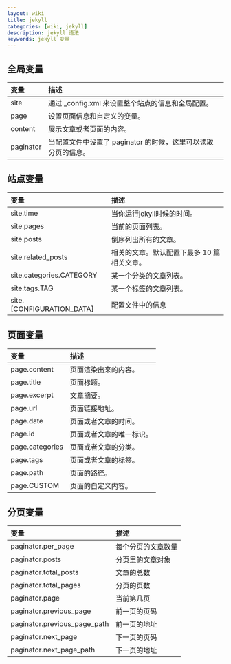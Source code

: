 ```yaml
---
layout: wiki
title: jekyll
categories: [wiki, jekyll]
description: jekyll 语法
keywords: jekyll 变量
---
```


## 全局变量

|变量	|描述|
|:---|:---|
|site	 |通过 _config.xml 来设置整个站点的信息和全局配置。
|page	 |设置页面信息和自定义的变量。
|content |	展示文章或者页面的内容。
|paginator|	当配置文件中设置了 paginator 的时候，这里可以读取分页的信息。

## 站点变量

|变量	|描述|  
|:---|:---|  
|site.time	|当你运行jekyll时候的时间。|
|site.pages	|当前的页面列表。|
|site.posts	|倒序列出所有的文章。|
|site.related_posts	|相关的文章。默认配置下最多 10 篇相关文章。|
|site.categories.CATEGORY	|某一个分类的文章列表。|
|site.tags.TAG	|某一个标签的文章列表。|
|site.[CONFIGURATION_DATA]	|配置文件中的信息|

## 页面变量

|变量	|描述|
|:---|:---|
|page.content	|页面渲染出来的内容。|
|page.title	|页面标题。|
|page.excerpt	|文章摘要。|
|page.url	|页面链接地址。|
|page.date	|页面或者文章的时间。|
|page.id	|页面或者文章的唯一标识。|
|page.categories	|页面或者文章的分类。|
|page.tags	|页面或者文章的标签。|
|page.path	|页面的路径。|
|page.CUSTOM	|页面的自定义内容。|

## 分页变量

|变量	|描述|
|:---|:---|
|paginator.per_page	|每个分页的文章数量|
|paginator.posts	|分页里的文章对象|
|paginator.total_posts	|文章的总数|
|paginator.total_pages	|分页的页数|
|paginator.page	|当前第几页|
|paginator.previous_page	|前一页的页码|
|paginator.previous_page_path	|前一页的地址|
|paginator.next_page	|下一页的页码|
|paginator.next_page_path	|下一页的地址|
